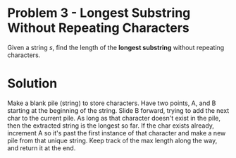 # Problem 3 - Longest Substring Without Repeating Characters

Given a string $s$, find the length of the **longest substring** without repeating characters.

# Solution

Make a blank pile (string) to store characters. Have two points, A, and B starting at the beginning of the string. Slide B forward, trying to add the next char to the current pile. As long as that character doesn't exist in the pile, then the extracted string is the longest so far. If the char exists already, increment A so it's past the first instance of that character and make a new pile from that unique string. Keep track of the max length along the way, and return it at the end.
